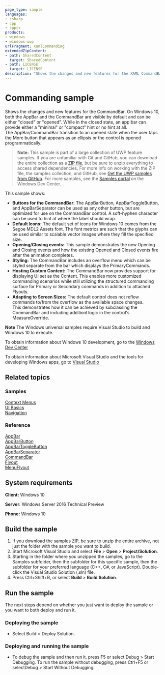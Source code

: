 ```yaml
---
page_type: sample
languages:
- csharp
- cpp
- cppcx
products:
- windows
- windows-uwp
urlFragment: XamlCommanding
extendedZipContent:
- path: SharedContent
  target: SharedContent
- path: LICENSE
  target: LICENSE
description: "Shows the changes and new features for the XAML CommandBar."
---
```


<!---
  category: ControlsLayoutAndText
  samplefwlink: http://go.microsoft.com/fwlink/p/?LinkId=620019
--->

# Commanding sample

Shows the changes and new features for the CommandBar.  On Windows 10, both the AppBar and the CommandBar are visible by default and can be either 
"closed" or "opened". While in the closed state, an app bar can provide either a "minimal" or "compact" hint or no hint at all.  
The AppBar/CommandBar transition to an opened state when the user taps the More button that appears as an ellipsis or the control is opened programmatically. 

> **Note:** This sample is part of a large collection of UWP feature samples. 
> If you are unfamiliar with Git and GitHub, you can download the entire collection as a 
> [ZIP file](https://github.com/Microsoft/Windows-universal-samples/archive/master.zip), but be 
> sure to unzip everything to access shared dependencies. For more info on working with the ZIP file, 
> the samples collection, and GitHub, see [Get the UWP samples from GitHub](https://aka.ms/ovu2uq). 
> For more samples, see the [Samples portal](https://aka.ms/winsamples) on the Windows Dev Center. 

This sample shows:

- **Buttons for the CommandBar:** The AppBarButton, AppBarToggleButton, and AppBarSeparator can be used as any other button, but are 
optimized for use on the CommandBar control.  A soft-hyphen character can be used to hint at where the label should wrap. 
- **Default Icons:** The default set of icons for Windows 10 comes from the Segoe MDL2 Assets font.  The font metrics are such that the 
glyphs can be used similar to scalable vector images where they fill the specified size.
- **Opening/Closing events:** This sample demonstrates the new Opening and Closing events and how the existing Opened and Closed events 
fire after the animation completes.
- **Styling:** The CommandBar includes an overflow menu which can be styled separate from the bar which displays the PrimaryCommands.
- **Hosting Custom Content:** The CommandBar now provides support for displaying UI set as the Content.  This enables more customized 
commanding scenarios while still utilizing the structured commanding surface for Primary or Secondary commands in addition to attached Flyouts.
- **Adapting to Screen Sizes:** The default control does not reflow commands to/from the overflow as the available space changes.  
This demonstrates how it can be achieved by subclassing the CommandBar and including additionl logic in the control's MeasureOverride.  

**Note** The Windows universal samples require Visual Studio to build and Windows 10 to execute.
 
To obtain information about Windows 10 development, go to the [Windows Dev Center](http://go.microsoft.com/fwlink/?LinkID=532421)

To obtain information about Microsoft Visual Studio and the tools for developing Windows apps, go to [Visual Studio](http://go.microsoft.com/fwlink/?LinkID=532422)

## Related topics

### Samples

[Context Menus](/Samples/XamlContextMenu)  
[UI Basics](/Samples/XamlUIBasics)  
[Navigation](/Samples/XamlNavigation)  

### Reference

[AppBar](https://msdn.microsoft.com/library/windows/apps/windows.ui.xaml.controls.appbar.aspx)  
[AppBarButton](https://msdn.microsoft.com/library/windows/apps/windows.ui.xaml.controls.appbarbutton.aspx)  
[AppBarToggleButton](https://msdn.microsoft.com/library/windows/apps/windows.ui.xaml.controls.appbartogglebutton.aspx)  
[AppBarSeparator](https://msdn.microsoft.com/library/windows/apps/windows.ui.xaml.controls.appbarseparator.aspx)  
[CommandBar](https://msdn.microsoft.com/library/windows/apps/windows.ui.xaml.controls.commandbar.aspx)  
[Flyout](https://msdn.microsoft.com/library/windows/apps/windows.ui.xaml.controls.flyout.aspx)  
[MenuFlyout](https://msdn.microsoft.com/library/windows/apps/windows.ui.xaml.controls.menuflyout.aspx)  

## System requirements

**Client:** Windows 10

**Server:** Windows Server 2016 Technical Preview

**Phone:**  Windows 10

## Build the sample

1. If you download the samples ZIP, be sure to unzip the entire archive, not just the folder with the sample you want to build. 
2. Start Microsoft Visual Studio and select **File** \> **Open** \> **Project/Solution**.
3. Starting in the folder where you unzipped the samples, go to the Samples subfolder, then the subfolder for this specific sample, then the subfolder for your preferred language (C++, C#, or JavaScript). Double-click the Visual Studio Solution (.sln) file.
4. Press Ctrl+Shift+B, or select **Build** \> **Build Solution**.

## Run the sample

The next steps depend on whether you just want to deploy the sample or you want to both deploy and run it.

### Deploying the sample

- Select Build > Deploy Solution. 

### Deploying and running the sample

- To debug the sample and then run it, press F5 or select Debug >  Start Debugging. To run the sample without debugging, press Ctrl+F5 or selectDebug > Start Without Debugging. 
